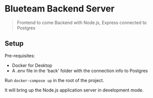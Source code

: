# Blueteam Backend Server

> Frontend to come
> Backend with Node.js, Express connected to Postgres

## Setup

Pre-requisites:

- Docker for Desktop
- A .env file in the 'back' folder with the connection info to Postgres

Run `docker-compose up` in the root of the project.

It will bring up the Node.js application server in development mode.
